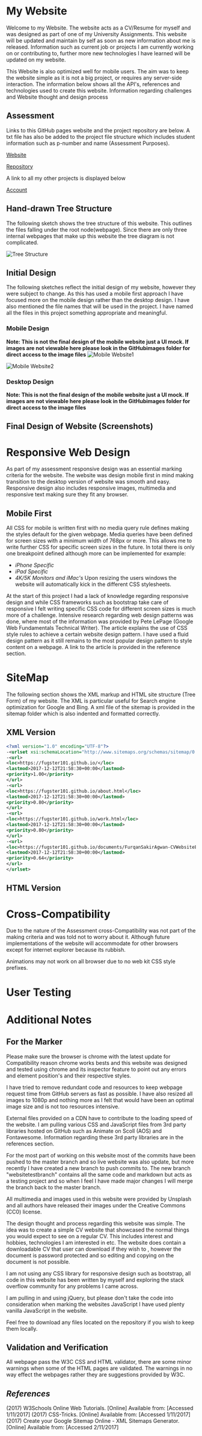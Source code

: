 # My Website
Welcome to my Website. The website acts as a CV/Resume for myself and was designed as part of one of my University Assignments.
This website will be updated and maintain by self as soon as new information about me is released. Information such as current job or projects I am currently working on or contributing to, further more new technologies I have learned will be updated on my website.

This Website is also optimized well for mobile users. The aim was to keep the website simple as it is not a big project, or requires any server-side interaction. The information below shows all the API's, references and technologies used to create this website. Information regarding challenges and Website thought and design process
## Assessment
Links to this GitHub pages website and the project repository are below. A txt file has also be added to the project file structure which includes student information such as p-number and name (Assessment Purposes).  


[Website](https://fugster101.github.io/)


[Repository](https://github.com/fugster101/fugster101.github.io)


A link to all my other projects is displayed below


[Account](https://github.com/fugster101?tab=repositories)

## Hand-drawn Tree Structure
The following sketch shows the tree structure of this website. This outlines the files falling under the root node(webpage). Since there are only three internal webpages that make up this website the tree diagram is not complicated.

![Tree Structure](GitHubimages/treeStrcuture.png)

## Initial Design
The following sketches reflect the initial design of my website, however they were subject to change. As this has used a mobile first approach I have focused more on the mobile design rather than the desktop design. I have also mentioned the file names that will be used in the project. I have named all the files in this project something appropriate and meaningful.

### Mobile Design
**Note: This is not the final design of the mobile website just a UI mock. If images are not viewable here please look in the GitHubimages folder for direct access to the image files**
![Mobile Website1](GitHubimages/webpageMobile-1.png)


![Mobile Website2](GitHubimages/webpageMobile-2.png)
### Desktop Design
**Note: This is not the final design of the mobile website just a UI mock. If images are not viewable here please look in the GitHubimages folder for direct access to the image files**
## Final Design of Website (Screenshots)

# Responsive Web Design
As part of my assessment responsive design was an essential marking criteria for the website. The website was design mobile first in mind making transition to the desktop version of website was smooth and easy. Responsive design also includes responsive images, multimedia and responsive text making sure they fit any browser.
## Mobile First
All CSS for mobile is written first with no media query rule defines making the styles default for the given webpage. Media queries have been defined for screen sizes with a minimum width of 768px or more. This allows me to write further CSS for specific screen sizes in the future. In total there is only one breakpoint defined although more can be implemented for example:
* *iPhone Specific*
* *iPad Specific*
* *4K/5K Monitors and iMac's*
Upon resizing the users windows the website will automatically kick in the different CSS stylesheets.

At the start of this project I had a lack of knowledge regarding responsive design and while CSS frameworks such as bootstrap take care of responsive I felt writing specific CSS code for different screen sizes is much more of a challenge. Intensive research regarding web design patterns was done, where most of the information was provided by Pete LePage (Google Web Fundamentals Technical Writer). The article explains the use of CSS style rules to achieve a certain website design pattern. I have used a fluid design pattern as it still remains to the most popular design pattern to style content on a webpage. A link to the article is provided in the reference section.
# SiteMap
The following section shows the XML markup and HTML site structure (Tree Form) of my website. The XML is particular useful for Search engine optimization for Google and Bing. A xml file of the sitemap is provided in the sitemap folder which is also indented and formatted correctly.
## XML Version
```xml
<?xml version="1.0" encoding="UTF-8"?>
-<urlset xsi:schemaLocation="http://www.sitemaps.org/schemas/sitemap/0.9 http://www.sitemaps.org/schemas/sitemap/0.9/sitemap.xsd" xmlns:xsi="http://www.w3.org/2001/XMLSchema-instance" xmlns="http://www.sitemaps.org/schemas/sitemap/0.9">
-<url>
<loc>https://fugster101.github.io/</loc>
<lastmod>2017-12-12T21:58:30+00:00</lastmod>
<priority>1.00</priority>
</url>
-<url>
<loc>https://fugster101.github.io/about.html</loc>
<lastmod>2017-12-12T21:58:30+00:00</lastmod>
<priority>0.80</priority>
</url>
-<url>
<loc>https://fugster101.github.io/work.html</loc>
<lastmod>2017-12-12T21:58:30+00:00</lastmod>
<priority>0.80</priority>
</url>
-<url>
<loc>https://fugster101.github.io/documents/FurqanSakirAgwan-CVWebsiteEddtion.docx</loc>
<lastmod>2017-12-12T21:58:30+00:00</lastmod>
<priority>0.64</priority>
</url>
</urlset>
```
## HTML Version

# Cross-Compatibility
Due to the nature of the Assessment cross-Compatibility was not part of the making criteria and was told not to worry about it. Although future implementations of the website will accommodate for other browsers except for internet explorer because its rubbish.

Animations may not work on all browser due to no web kit  CSS style prefixes.
# User Testing
# Additional Notes
## For the Marker
Please make sure the browser is chrome with the latest update for Compatibility reason chrome works bests and this website was designed and tested using chrome and its inspector feature to point out any errors and element position's and their respective styles.

I have tried to remove redundant code and resources to keep webpage request time from GitHub servers as fast as possible. I have also resized all images to 1080p and nothing more as I felt that would have been an optimal image size and is not too resources intensive.

External files provided on a CDN have to contribute to the loading speed of the website. I am pulling various CSS and JavaScript files from 3rd party libraries hosted on GitHub such as Animate on Scoll (AOS) and Fontawesome. Information regarding these 3rd party libraries are in the references section.

For the most part of working on this website most of the commits have been pushed to the master branch and so live website was also update, but more recently I have created a new branch to push commits to. The new branch "websitetestbranch" contains all the same code and markdown but acts as a testing project and so when I feel I have made major changes I will merge the branch back to the master branch.

All multimedia and images used in this website were provided by Unsplash and all authors have released their images under the Creative Commons (CC0) license.

The design thought and process regarding this website was simple. The idea was to create a simple CV website that showcased the normal things you would expect to see on a regular CV. This includes interest and hobbies, technologies I am interested in etc. The website does contain a downloadable CV that user can download if they wish to , however the document is password protected and so editing and copying on the document is not possible.

I am not using any CSS library for responsive design such as bootstrap, all code in this website has been written by myself and exploring the stack overflow community for any problems I came across.

I am pulling in and using jQuery, but please don't take the code into consideration when marking the websites JavaScript I have used plenty vanilla JavaScript in the website.

Feel free to download any files located on the repository if you wish to keep them locally.

## Validation and Verification

All webpage pass the W3C CSS and HTML validator, there are some minor warnings when some of the HTML pages are validated. The warnings in no way effect the webpages rather they are suggestions provided by W3C.

## *References*
(2017) W3Schools Online Web Tutorials. [Online] Available from: [](https://www.w3schools.com/) [Accessed 1/11/2017]
(2017) CSS-Tricks. [Online] Available from: [](https://css-tricks.com/) [Accessed 1/11/2017]
(2017) Create your Google Sitemap Online - XML Sitemaps Generator. [Online] Available from: [](https://www.xml-sitemaps.com/) [Accessed 2/11/2017]
